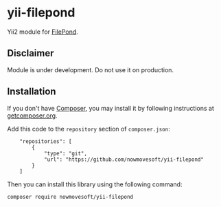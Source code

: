 # yii-filepond
Yii2 module for [FilePond](https://pqina.nl/filepond/).

## Disclaimer

Module is under development. Do not use it on production.

## Installation

If you don't have [Composer](https://getcomposer.org/), you may install it by following instructions
at [getcomposer.org](https://getcomposer.org/doc/00-intro.md).

Add this code to the `repository` section of `composer.json`:

~~~
    "repositories": [
        {
            "type": "git",
            "url": "https://github.com/nowmovesoft/yii-filepond"
        }
    ]
~~~

Then you can install this library using the following command:

~~~
composer require nowmovesoft/yii-filepond
~~~
